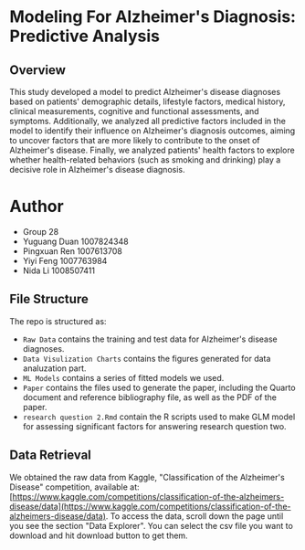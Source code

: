 # Modeling For Alzheimer's Diagnosis: Predictive Analysis

## Overview

This study developed a model to predict Alzheimer's disease diagnoses based on patients' demographic details, lifestyle factors, medical history, clinical measurements, cognitive and functional assessments, and symptoms. Additionally, we analyzed all predictive factors included in the model to identify their influence on Alzheimer's diagnosis outcomes, aiming to uncover factors that are more likely to contribute to the onset of Alzheimer's disease. Finally, we analyzed patients' health factors to explore whether health-related behaviors (such as smoking and drinking) play a decisive role in Alzheimer's disease diagnosis.

# Author

- Group 28
- Yuguang Duan 1007824348
- Pingxuan Ren 1007613708
- Yiyi Feng 1007763984
- Nida Li 1008507411

## File Structure

The repo is structured as:

-   `Raw Data` contains the training and test data for Alzheimer's disease diagnoses.
-   `Data Visulization Charts` contains the figures generated for data analuzation part.
-   `ML Models` contains a series of fitted models we used. 
-   `Paper` contains the files used to generate the paper, including the Quarto document and reference bibliography file, as well as the PDF of the paper. 
-   `research question 2.Rmd` contain the R scripts used to make GLM model for assessing significant factors for answering research question two.

## Data Retrieval

We obtained the raw data from Kaggle, "Classification of the Alzheimer's Disease" competition, available at: [https://www.kaggle.com/competitions/classification-of-the-alzheimers-disease/data](https://www.kaggle.com/competitions/classification-of-the-alzheimers-disease/data). To access the data, scroll down the page until you see the section "Data Explorer". You can select the csv file you want to download and hit download button to get them.
